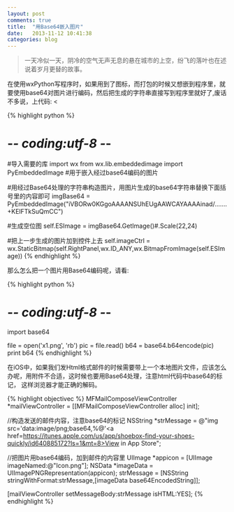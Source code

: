 ```yaml
---
layout: post
comments: true
title:  "用Base64嵌入图片"
date:   2013-11-12 10:41:38
categories: blog
---
```

<blockquote>一天冷似一天，阴冷的空气无声无息的悬在城市的上空，纷飞的落叶也在述说着岁月更替的故事。</blockquote>

在使用wxPython写程序时，如果用到了图标，而打包的时候又想嵌到程序里，就要使用base64对图片进行编码，然后把生成的字符串直接写到程序里就好了,废话不多说，上代码: <!-- more --><
<!--more-->
{% highlight python %}
# -*- coding:utf-8 -*-
#导入需要的库
import wx
from wx.lib.embeddedimage import PyEmbeddedImage #用于嵌入经过base64编码的图片

#用经过Base64处理的字符串构造图片，用图片生成的base64字符串替换下面括号里的内容即可
imgBase64 = PyEmbeddedImage("iVBORw0KGgoAAAANSUhEUgAAWCAYAAAAinad/.......+KElFTkSuQmCC")

#生成空位图
self.ESImage = imgBase64.GetImage()#.Scale(22,24)

#把上一步生成的图片加到控件上去
self.imageCtrl =    wx.StaticBitmap(self.RightPanel,wx.ID_ANY,wx.BitmapFromImage(self.ESImage))
</code></pre>
{% endhighlight %}

那么怎么把一个图片用Base64编码呢，请看:

{% highlight python %}
# -*- coding:utf-8 -*-
import base64

file = open('x1.png', 'rb')
pic = file.read()
b64 = base64.b64encode(pic)
print b64
{% endhighlight %}

在iOS中，如果我们发Html格式邮件的时候需要带上一个本地图片文件，应该怎么办呢，用附件不合适，这时候也要用Base64处理，注意html代码中base64的标记，
这样浏览器才能正确的解码。

{% highlight objectivec %}
MFMailComposeViewController *mailViewController = [[MFMailComposeViewController alloc] init];

//构造发送的邮件内容，注意base64的标记
NSString *strMessage = @"img src='data:image/png;base64,%@'<a href=https://itunes.apple.com/us/app/shoebox-find-your-shoes-quickly/id640885172?ls=1&mt=8>View in App Store</a>";

//把图片用base64编码，加到邮件的内容里
UIImage *appicon = [UIImage imageNamed:@"Icon.png"];
NSData *imageData = UIImagePNGRepresentation(appicon);
strMessage = [NSString stringWithFormat:strMessage,[imageData base64EncodedString]];

[mailViewController setMessageBody:strMessage isHTML:YES];
{% endhighlight %}
